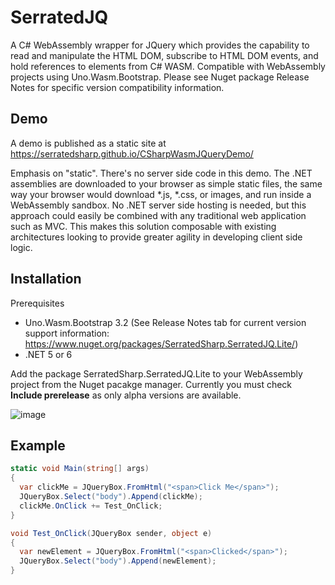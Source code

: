 # SerratedJQ

A C# WebAssembly wrapper for JQuery which provides the capability to read and manipulate the HTML DOM, subscribe to HTML DOM events, and hold references to elements from C# WASM.  Compatible with WebAssembly projects using Uno.Wasm.Bootstrap.  Please see Nuget package Release Notes for specific version compatibility information.

## Demo
A demo is published as a static site at https://serratedsharp.github.io/CSharpWasmJQueryDemo/

Emphasis on "static".  There's no server side code in this demo.  The .NET assemblies are downloaded to your browser as simple static files, the same way your browser would download *.js, *.css, or images, and run inside a WebAssembly sandbox.  No .NET server side hosting is needed, but this approach could easily be combined with any traditional web application such as MVC.  This makes this solution composable with existing architectures looking to provide greater agility in developing client side logic. 

## Installation

Prerequisites

- Uno.Wasm.Bootstrap 3.2 (See Release Notes tab for current version support information: https://www.nuget.org/packages/SerratedSharp.SerratedJQ.Lite/)
- .NET 5 or 6

Add the package SerratedSharp.SerratedJQ.Lite to your WebAssembly project from the Nuget pacakge manager.  Currently you must check **Include prerelease** as only alpha versions are available.

![image](https://user-images.githubusercontent.com/97156524/155268895-cef3df20-0a1d-4cfb-beaf-4d85c21e1474.png)

## Example
```C#
static void Main(string[] args)
{
  var clickMe = JQueryBox.FromHtml("<span>Click Me</span>");
  JQueryBox.Select("body").Append(clickMe);
  clickMe.OnClick += Test_OnClick;
}

void Test_OnClick(JQueryBox sender, object e)
{
  var newElement = JQueryBox.FromHtml("<span>Clicked</span>");
  JQueryBox.Select("body").Append(newElement);
}
```
